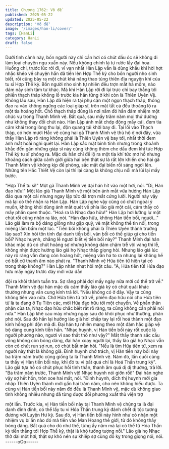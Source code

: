 ```yaml
---
title: Chương 1762: Vô đề
published: 2025-05-22
updated: 2025-05-22
description: 'Vô đề'
image: '/images/han-li/cover/'
tags: [HanLi]
category: HanLi
draft: false
---
```


Dưới tình cảnh này, bốn người này chỉ cần hơi có chút đầu óc sẽ
không đi làm loại chuyện ngu xuẩn này. Nếu không chính là tự
rước lấy đại hoạ.
Huống chi, trước lúc rời đi, vì vạn nhất Hàn Lập vẫn là dùng khẩu
khí hời hợt nhắc khéo về chuyện hắn đã tiến lên Hợp Thể kỳ cho
bốn người nho sinh biết, rồi cũng bày ra một chút khả năng thao
túng thiên địa nguyên khí của tu sĩ Hợp Thể kỳ. Bốn người nho
sinh tự nhiên đều trợn mắt há mồm, nào dám nảy sinh tâm tư
khác. Mà khi Hàn Lập rời đi lại trực chỉ bay thẳng tới phiến thạch
tháp khổng lồ trước kia hắn từng ở khi còn là Thiên Uyên Vệ.
Không lâu sau, Hàn Lập đã hiện ra tại phụ cận một ngọn thạch
tháp, thông đạo ra vào không ngừng các loại giáp sĩ, trên mặt tất
cả đều thoáng lộ ra một tia hoảng hốt. Chỗ thạch tháp đúng là nơi
năm đó hắn đảm nhiệm một chức vụ trong Thanh Minh vệ. Bất
quá, sau mấy trăm năm mọi thứ dường như không thay đổi chút
nào.
Hàn Lập ánh mắt chớp động mấy cái, đem tia cảm khái trong lòng
thu lại, độn quang tái khởi bay đi.
Tại lối vào Thạch tháp, có hơn mười Hắc vệ cùng hai gã Thanh
Minh vệ thủ hộ ở nơi đây, vừa thấy Hàn Lập rõ ràng không phải là
Thiên Uyên vệ bay tới, nhất thời đem ánh mắt hoài nghi quét lại.
Hàn Lập sắc mặt bình tĩnh nhưng trong khoảnh khắc đến gần
những giáp sĩ này cũng không thèm che dấu đem khí tức Hợp
Thể kỳ tu sĩ phóng ra. Mặc dù hắn chỉ để lộ ra một tia khí tức mơ
hồ nhưng khoảng cách giữa cảnh giới giữa hai bên thật sự là rất
lớn khiến cho hai gã Thanh Minh vệ không kịp đề phòng, sắc mặt
đại biến rồi sáng ngời lên. Những tên Hắc Thiết Vệ còn lại thì lại
càng là không chịu nổi mà lùi lại mấy bước.

"Hợp Thể tu sĩ!"
Một gã Thanh Minh vệ đại hán hít vào một hơi, nói.
"Di, Hàn đạo hữu!"
Một lão giả Thanh Minh vệ một bên ánh mắt vừa hướng Hàn Lập
đảo qua một cái nhưng ngay lập tức đã trợn mắt cứng lưỡi.
Người này vậy mà lại có thể nhận ra Hàn Lập.
Hàn Lập nghe vậy cũng có chút ngoài ý muốn, không khỏi dùng
ánh mắt quét về phía lão giả một cái, cảm thấy có mấy phần quen
thuộc.
"Hoá ra là Nhạc đạo hữu!"
Hàn Lập hơi lưỡng lự một chút rồi cũng nhận ra lão, nói.
"Hàn đạo hữu, không Hàn tiền bối, ngươi..."
Lão giả làm ra bộ dáng giống như gặp quỷ, vẻ mặt không thể tin
nổi, trong miệng lẩm bẩm một lúc.
"Tiền bối không phải là Thiên Uyên thành trưởng lão sao? Xin hỏi
tôn tính đại danh tiền bối, vãn bối có thể giúp gì cho tiền bối?
Nhạc huynh, chẳng lẽ ngươi biết vị tiền bối này?"
Thanh Minh đại hán khác mặc dù có chút hoảng sợ nhưng không
dám chậm trễ vội vàng thi lễ, không nhịn được hướng lão giả họ
Nhạc thấp giọng hỏi.
Nhưng lão giả lúc này rõ ràng vẫn đang còn hoảng hốt, miệng vẫn
há to ra nhưng lại không hề có bất cứ thanh âm nào phát ra.
"Thanh Minh vệ Hứa tiên tử hiện tại có trong tháp không?"
Hàn Lập nhàn nhạt hỏi một câu.
"A, Hứa tiên tử! Hứa đạo hữu mấy ngày trước đây mới vừa dẫn

đội ra khỏi thành tuần tra. Sợ rằng phải đợi mấy ngày nữa mới có
thể trở về."
Thanh Minh vệ đại hán mặc dù cảm thấy lão giả kỳ có chút quái
khác thường nhưng vẫn cung kính trả lời.
"Nếu không có ở đây. Vậy ta cũng không tiến vào nữa. Chờ Hứa
tiên tử trở về, phiền đạo hữu nói cho Hứa tiên tử là ta đang ở Tụ
Tiên các, mời Hứa đạo hữu tới một chuyến. Về phần thân phận
của ta, Nhạc đạo hữu chắc biết rất rõ ràng, ta cũng không cần
phải nói nữa."
Hàn Lập khẽ cau mày nhưng ngay sau đó khôi phục như thường,
phân phó nói. Sau đó hắn lại hướng lão giả hơi chắp tay lại rồi
hoá thành một đạo kinh hồng phi độn mà đi. Đại hán tự nhiên
mang theo một đám hắc giáp vệ bộ dáng cung kính tiễn hắn.
"Nhạc huynh, vị Hàn tiền bối này rốt cuộc là người phương nào,
ngươi vì sao thất thố như vậy?"
Mắt thấy thanh sắc cầu vồng không còn bóng dáng, đại hán xoay
người lại, thấy lão giả họ Nhạc vẫn còn có chút run sợ run, có
chút bất mãn hỏi.
"Nếu là tìm Hứa tiên tử, xem ra người này thật là không giả. Đinh
huynh chớ trách, vị Hàn tiền này bối này ba trăm năm trước cũng
giống ta là Thanh Minh vệ. Năm đó, lần cuối cùng ta thấy vị Hàn
tiền bối này, khi đó tu vi bất quá chỉ là Hoá Thần trung kỳ".
Lão giả tựa hồ có chút phục hồi tinh thần, thanh âm quá dị dị
thường, trả lời.
"Ba trăm năm trước, Thanh Minh vệ! Nhạc huynh nói giỡn rồi!"
Đại hán nghe vậy sợ hết hồn, tròn xoe hai mắt, nói.
"Đinh huynh, đích thị huynh mới gia nhập Thiên Uyên thành mới
gần hai trăm năm, cho nên không hiểu được. Ta cùng vị Hàn tiền
bối này năm đó đều là Thanh Minh vệ, mặc dù không giao tình
không nhiều nhưng đã từng được đối phương xuất thủ viện trợ

một lần. Trước kia, vị Hàn tiền bối này tại Thanh Minh vệ chúng ta
là đại danh đỉnh đỉnh, có thể lấy tu vi Hóa Thần trung kỳ đánh chết
dị tộc tương đương với Luyện Hư kỳ. Sau đó, vị Hàn tiền bối này
hình như có nhận một nhiệm vụ bí ẩn nào đó mà tiến vào Man
Hoang thế giới, từ đó không thấy bóng dáng. Bất quá cho dù như
thế, từng ấy năm mà lại có thể từ Hóa Thần kỳ tiến thẳng tới Hợp
Thể kỳ, thật là khó tưởng tượng nổi."
Lão giả họ Nhạc thở dài một hơi, thật sự khó nén sự khiếp sợ
cùng đố kỵ trong giọng nói, nói.
------oOo------
